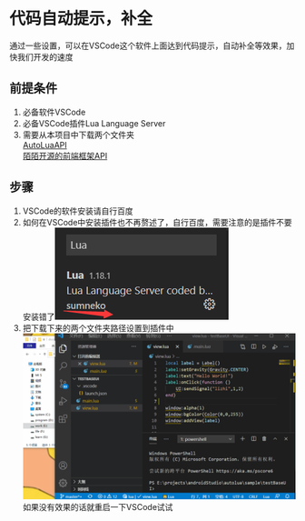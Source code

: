 # 代码自动提示，补全
通过一些设置，可以在VSCode这个软件上面达到代码提示，自动补全等效果，加快我们开发的速度
## 前提条件
1. 必备软件VSCode
2. 必备VSCode插件Lua Language Server
3. 需要从本项目中下载两个文件夹  
[AutoLuaAPI](../api)  
[陌陌开源的前端框架API](../MomoKit)
## 步骤
1. VSCode的软件安装请自行百度
2. 如何在VSCode中安装插件也不再赘述了，自行百度，需要注意的是插件不要安装错了![](luaLanguage.png)
3. 把下载下来的两个文件夹路径设置到插件中  
![setHint](setHint.gif)  
如果没有效果的话就重启一下VSCode试试  

